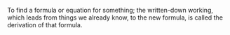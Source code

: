 To find a formula or equation for something; the written-down working,
which leads from things we already know, to the new formula, is called
the derivation of that formula.
